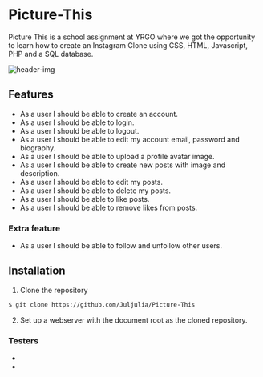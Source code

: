 # Picture-This
Picture This is a school assignment at YRGO where we got the opportunity to learn how to create an Instagram Clone using CSS, HTML, Javascript, PHP and a SQL database.

![header-img](https://media.giphy.com/media/3oz8xSfBvRqfbU9n0c/source.gif) 

## Features
* As a user I should be able to create an account.
* As a user I should be able to login.
* As a user I should be able to logout.
* As a user I should be able to edit my account email, password and biography.
* As a user I should be able to upload a profile avatar image.
* As a user I should be able to create new posts with image and description.
* As a user I should be able to edit my posts.
* As a user I should be able to delete my posts.
* As a user I should be able to like posts.
* As a user I should be able to remove likes from posts.
### Extra feature
* As a user I should be able to follow and unfollow other users.


## Installation
1. Clone the repository 
```bash
$ git clone https://github.com/Juljulia/Picture-This
```
2. Set up a webserver with the document root as the cloned repository.

### Testers 
* 
*
